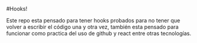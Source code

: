 #Hooks!

Este repo esta pensado para tener hooks probados para no tener que volver a escribir el código una y otra vez, también esta pensado para funcionar como practica del uso de github y react entre otras tecnologías.
